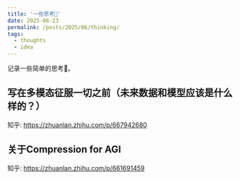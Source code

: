 ```yaml
---
title: '一些思考🤔'
date: 2025-06-23
permalink: /posts/2025/06/thinking/
tags:
  - thoughts
  - idea
---
```


记录一些简单的思考💬。

## 写在多模态征服一切之前（未来数据和模型应该是什么样的？）

知乎: https://zhuanlan.zhihu.com/p/667942680

## 关于Compression for AGI

知乎: https://zhuanlan.zhihu.com/p/661691459